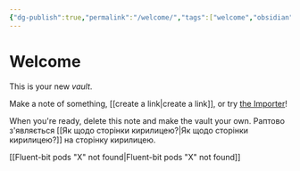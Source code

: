 ```yaml
---
{"dg-publish":true,"permalink":"/welcome/","tags":["welcome","obsidian","gardenEntry"]}
---
```


# Welcome
This is your new *vault*.

Make a note of something, [[create a link\|create a link]], or try [the Importer](https://help.obsidian.md/Plugins/Importer)!

When you're ready, delete this note and make the vault your own.
Раптово з'являється [[Як щодо сторінки кирилицею?\|Як щодо сторінки кирилицею?]] на сторінку кирилицею.


[[Fluent-bit pods "X" not found\|Fluent-bit pods "X" not found]]